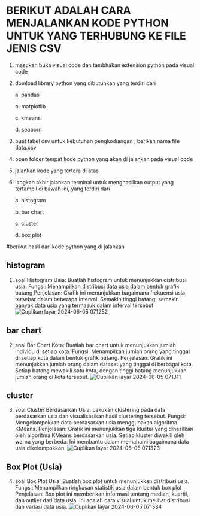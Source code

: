 # BERIKUT ADALAH CARA MENJALANKAN  KODE PYTHON UNTUK YANG TERHUBUNG KE FILE JENIS CSV
1. masukan buka visual code dan tambhakan extension python pada visual code
2. domload library python yang dibutuhkan yang terdiri dari
   
   a. pandas
   
   b. matplotlib
   
   c. kmeans
   
   d. seaborn
   
3. buat tabel csv untuk kebutuhan pengkodiangan , berikan nama file data.csv
4. open folder tempat  kode python yang akan di jalankan  pada visual code
5. jalankan kode yang tertera di atas
6. langkah akhir jalankan terminal untuk menghasilkan output yang tertampil di bawah ini, yang terdiri dari
   
   a. histogram
   
   b. bar chart
   
   c. cluster
   
   d. box plot 


#berikut hasil dari kode python yang di jalankan 

## histogram 
1. soal Histogram Usia: Buatlah histogram untuk menunjukkan distribusi usia.
Fungsi: Menampilkan distribusi data usia dalam bentuk grafik batang
Penjelasan: Grafik ini menunjukkan bagaimana frekuensi usia tersebar dalam beberapa interval. Semakin tinggi batang, semakin banyak data usia yang termasuk dalam interval tersebut
![Cuplikan layar 2024-06-05 071252](https://github.com/muhammadsolehudin3123/muhammad-solehudin_pengkodean-/assets/152485242/d6ca6882-37d9-4b25-999e-8efb10185f08)

## bar chart
2. soal Bar Chart Kota: Buatlah bar chart untuk menunjukkan jumlah individu di setiap kota.
Fungsi: Menampilkan jumlah orang yang tinggal di setiap kota dalam bentuk grafik batang.
Penjelasan: Grafik ini menunjukkan jumlah orang dalam dataset yang tinggal di berbagai kota. Setiap batang mewakili satu kota, dengan tinggi batang menunjukkan jumlah orang di kota tersebut.
![Cuplikan layar 2024-06-05 071311](https://github.com/muhammadsolehudin3123/muhammad-solehudin_pengkodean-/assets/152485242/8083e266-76fb-4c4d-8885-19051aadcc9c)

## cluster 
3. soal Cluster Berdasarkan Usia: Lakukan clustering pada data berdasarkan usia dan visualisasikan hasil clustering tersebut.
Fungsi: Mengelompokkan data berdasarkan usia menggunakan algoritma KMeans.
Penjelasan: Grafik ini menunjukkan tiga kluster yang dihasilkan oleh algoritma KMeans berdasarkan usia. Setiap kluster diwakili oleh warna yang berbeda. Ini membantu dalam memahami bagaimana data usia dikelompokkan.
![Cuplikan layar 2024-06-05 071323](https://github.com/muhammadsolehudin3123/muhammad-solehudin_pengkodean-/assets/152485242/ab316239-abd8-4578-8d92-1a5a8c4b0063)

## Box Plot (Usia)
4. soal Box Plot Usia: Buatlah box plot untuk menunjukkan distribusi usia.
Fungsi: Menampilkan ringkasan statistik usia dalam bentuk box plot
Penjelasan: Box plot ini memberikan informasi tentang median, kuartil, dan outlier dari data usia. Ini adalah cara visual untuk melihat distribusi dan variasi data usia.
![Cuplikan layar 2024-06-05 071334](https://github.com/muhammadsolehudin3123/muhammad-solehudin_pengkodean-/assets/152485242/0144cf15-a7ce-4206-9381-af48e4a91312)
